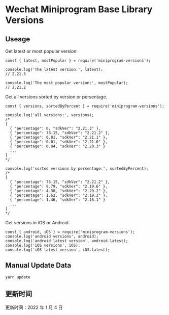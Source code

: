
# Wechat Miniprogram Base Library Versions

## Useage

Get latest or most popular version:

```;
const { latest, mostPopular } = require('miniprogram-versions');

console.log('The latest version:', latest);
// 2.21.3

console.log('The most popular version:', mostPopular);
// 2.21.2

```

Get all versions sorted by version or persentage.

```
const { versions, sortedByPercent } = require('miniprogram-versions');

console.log('all versions:', versions);
/*
[
  { "percentage": 0, "sdkVer": "2.21.3" },
  { "percentage": 78.15, "sdkVer": "2.21.2" },
  { "percentage": 0.01, "sdkVer": "2.21.1" },
  { "percentage": 0.01, "sdkVer": "2.21.0" },
  { "percentage": 0.04, "sdkVer": "2.20.3" }
  ...
]
*/

console.log('sorted versions by persentage:', sortedByPercent);
/*
[
  { "percentage": 78.15, "sdkVer": "2.21.2" },
  { "percentage": 9.79, "sdkVer": "2.19.6" },
  { "percentage": 4.38, "sdkVer": "2.20.2" },
  { "percentage": 1.62, "sdkVer": "2.19.2" },
  { "percentage": 1.46, "sdkVer": "2.16.1" }
  ...
]
*/
```

Get versions in iOS or Android.

```
const { android, iOS } = require('miniprogram-versions');
console.log('android versions', android);
console.log('android latest version', android.latest);
console.log('iOS versions', iOS);
console.log('iOS latest version', iOS.latest);
```

## Manual Update Data

```
yarn update
```

## 更新时间

更新时间：2022 年 1 月 4 日
